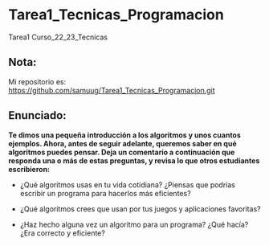 # Tarea1_Tecnicas_Programacion
Tarea1 Curso_22_23_Tecnicas

## Nota:
Mi repositorio es: https://github.com/samuug/Tarea1_Tecnicas_Programacion.git

## Enunciado:

__Te dimos una pequeña introducción a los algoritmos y unos cuantos ejemplos. Ahora, antes de seguir adelante, queremos saber en qué algoritmos puedes pensar.
Deja un comentario a continuación que responda una o más de estas preguntas, y revisa lo que otros estudiantes escribieron:__

* ¿Qué algoritmos usas en tu vida cotidiana? ¿Piensas que podrías escribir un programa para hacerlos más eficientes?


* ¿Qué algoritmos crees que usan por tus juegos y aplicaciones favoritas?


* ¿Haz hecho alguna vez un algoritmo para un programa? ¿Qué hacía? ¿Era correcto y eficiente?

